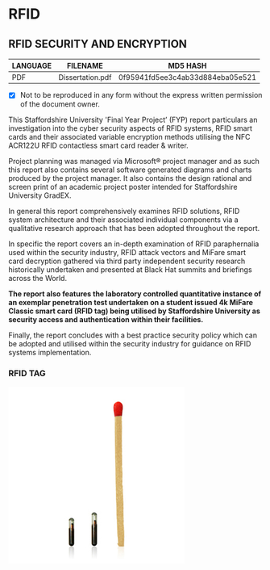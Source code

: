 # RFID
## RFID SECURITY AND ENCRYPTION

| LANGUAGE | FILENAME         | MD5 HASH                         |
|------    |------            | -------                          |
| PDF      | Dissertation.pdf | 0f95941fd5ee3c4ab33d884eba05e521 |

- [x] Not to be reproduced in any form without the express written permission of the document owner.

This Staffordshire University 'Final Year Project’ (FYP) report particulars an investigation into the cyber security aspects of RFID systems, RFID smart cards and their associated variable encryption methods utilising the NFC ACR122U RFID contactless smart card reader & writer. 

Project planning was managed via Microsoft® project manager and as such this report also contains several software generated diagrams and charts produced by the project manager. It also contains the design rational and screen print of an academic project poster intended for Staffordshire University GradEX. 

In general this report comprehensively examines RFID solutions, RFID system architecture and their associated individual components via a qualitative research approach that has been adopted throughout the report. 

In specific the report covers an in-depth examination of RFID paraphernalia used within the security industry, RFID attack vectors and MiFare smart card decryption gathered via third party independent security research historically undertaken and presented at Black Hat summits and briefings across the World. 

__The report also features the laboratory controlled quantitative instance of an exemplar penetration test undertaken on a student issued 4k MiFare Classic smart card (RFID tag) being utilised by Staffordshire University as security access and authentication within their facilities.__
 
Finally, the report concludes with a best practice security policy which can be adopted and utilised within the security industry for guidance on RFID systems implementation.

### RFID TAG

![Screenshot](picture2.jpg)
